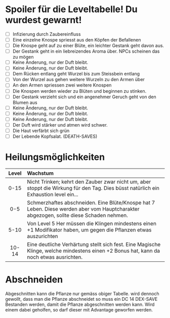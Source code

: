 # Spoiler für die Leveltabelle! Du wurdest gewarnt!

-  [ ] Infizierung durch Zaubereinfluss
-  [ ] Eine einzelne Knospe spriesst aus den Köpfen der Befallenen
-  [ ] Die Knospe geht auf zu einer Blüte, ein leichter Gestank geht davon aus.
-  [ ] Der Gestank geht in ein liebreizendes Aroma über. NPCs scheinen das zu mögen
-  [ ] Keine Änderung, nur der Duft bleibt.
-  [ ] Keine Änderung, nur der Duft bleibt.
-  [ ] Dem Rücken entlang geht Wurzel bis zum Steissbein entlang
-  [ ] Von der Wurzel aus gehen weitere Wurzeln zu den Armen über  
-  [ ] An den Armen spriessen zwei weitere Knospen  
-  [ ] Die Knospen werden wieder zu Blüten und beginnen zu stinken.
-  [ ] Der Gestank verzieht sich und ein angenehmer Geruch geht von den Blumen aus
-  [ ] Keine Änderung, nur der Duft bleibt.
-  [ ] Keine Änderung, nur der Duft bleibt.
-  [ ] Keine Änderung, nur der Duft bleibt.
-  [ ] Der Duft wird stärker und atmen wird schwer.
-  [ ] Die Haut verfärbt sich grün
-  [ ] Der Lebende Kopfsalat. (DEATH-SAVES)

# Heilungsmöglichkeiten

| Level | Wachstum                                                                                                                               |
|:-----:|:---------------------------------------------------------------------------------------------------------------------------------------|
| 0-15  | Nicht Trinken; kehrt den Zauber zwar nicht um, aber stoppt die Wirkung für den Tag. Dies büsst natürlich ein Exhaustion level ein...   |
|  0-5  | Schmerzhaftes abschneiden. Eine Blüte/Knospe hat 7 Leben. Diese werden aber vom Hauptcharakter abgezogen, sollte diese Schaden nehmen. |
| 5-10  | Von Level 5 Her müssen die Klingen mindestens einen +1 Modifikator haben, um gegen die Pflanzen etwas auszurichten                     |
| 10-14 | Eine deutliche Verhärtung stellt sich fest. Eine Magische Klinge, welche mindestens einen +2 Bonus hat, kann da noch etwas ausrichten. |

# Abschneiden

Abgeschnitten kann die Pflanze nur gemäss obiger Tabelle. wird dennoch gewollt, dass man die Pflanze abschneidet so muss ein DC 14 DEX-SAVE Bestanden werden, damit die Pflanze abgeschnitten werden kann. Wird einem dabei geholfen, so darf dieser mit Advantage geworfen werden.
